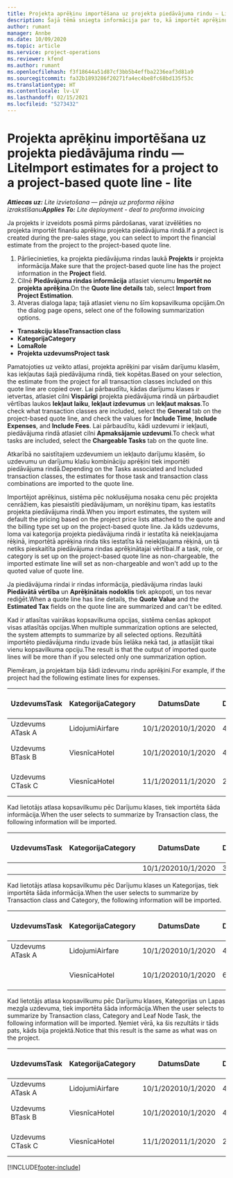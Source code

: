 ```yaml
---
title: Projekta aprēķinu importēšana uz projekta piedāvājuma rindu — Lite
description: Šajā tēmā sniegta informācija par to, kā importēt aprēķinus no projekta piedāvājuma rindā.
author: rumant
manager: Annbe
ms.date: 10/09/2020
ms.topic: article
ms.service: project-operations
ms.reviewer: kfend
ms.author: rumant
ms.openlocfilehash: f3f18644a51d87cf3bb5b4effba2236eaf3d81a9
ms.sourcegitcommit: fa32b1893286f20271fa4ec4be8fc68bd135f53c
ms.translationtype: HT
ms.contentlocale: lv-LV
ms.lasthandoff: 02/15/2021
ms.locfileid: "5273432"
---
```

# <a name="import-estimates-for-a-project-to-a-project-based-quote-line---lite"></a><span data-ttu-id="08f03-103">Projekta aprēķinu importēšana uz projekta piedāvājuma rindu — Lite</span><span class="sxs-lookup"><span data-stu-id="08f03-103">Import estimates for a project to a project-based quote line - lite</span></span>

<span data-ttu-id="08f03-104">_**Attiecas uz:** Lite izvietošana — pāreja uz proforma rēķina izrakstīšanu_</span><span class="sxs-lookup"><span data-stu-id="08f03-104">_**Applies To:** Lite deployment - deal to proforma invoicing_</span></span>

<span data-ttu-id="08f03-105">Ja projekts ir izveidots posmā pirms pārdošanas, varat izvēlēties no projekta importēt finanšu aprēķinu projekta piedāvājuma rindā.</span><span class="sxs-lookup"><span data-stu-id="08f03-105">If a project is created during the pre-sales stage, you can select to import the financial estimate from the project to the project-based quote line.</span></span>

1. <span data-ttu-id="08f03-106">Pārliecinieties, ka projekta piedāvājuma rindas laukā **Projekts** ir projekta informācija.</span><span class="sxs-lookup"><span data-stu-id="08f03-106">Make sure that the project-based quote line has the project information in the **Project** field.</span></span>
2. <span data-ttu-id="08f03-107">Cilnē **Piedāvājuma rindas informācija** atlasiet vienumu **Importēt no projekta aprēķina**.</span><span class="sxs-lookup"><span data-stu-id="08f03-107">On the **Quote line details** tab, select **Import from Project Estimation**.</span></span>
3. <span data-ttu-id="08f03-108">Atveras dialoga lapa; tajā atlasiet vienu no šīm kopsavilkuma opcijām.</span><span class="sxs-lookup"><span data-stu-id="08f03-108">On the dialog page opens, select one of the following summarization options.</span></span>

  - <span data-ttu-id="08f03-109">**Transakciju klase**</span><span class="sxs-lookup"><span data-stu-id="08f03-109">**Transaction class**</span></span>
  - <span data-ttu-id="08f03-110">**Kategorija**</span><span class="sxs-lookup"><span data-stu-id="08f03-110">**Category**</span></span>
  - <span data-ttu-id="08f03-111">**Loma**</span><span class="sxs-lookup"><span data-stu-id="08f03-111">**Role**</span></span> 
  - <span data-ttu-id="08f03-112">**Projekta uzdevums**</span><span class="sxs-lookup"><span data-stu-id="08f03-112">**Project task**</span></span>

<span data-ttu-id="08f03-113">Pamatojoties uz veikto atlasi, projekta aprēķini par visām darījumu klasēm, kas iekļautas šajā piedāvājuma rindā, tiek kopētas.</span><span class="sxs-lookup"><span data-stu-id="08f03-113">Based on your selection, the estimate from the project for all transaction classes included on this quote line are copied over.</span></span> <span data-ttu-id="08f03-114">Lai pārbaudītu, kādas darījumu klases ir ietvertas, atlasiet cilni **Vispārīgi** projekta piedāvājuma rindā un pārbaudiet vērtības laukos **Iekļaut laiku**, **Iekļaut izdevumus** un **Iekļaut maksas**.</span><span class="sxs-lookup"><span data-stu-id="08f03-114">To check what transaction classes are included, select the **General** tab on the project-based quote line, and check the values for **Include Time**, **Include Expenses**, and **Include Fees**.</span></span>  <span data-ttu-id="08f03-115">Lai pārbaudītu, kādi uzdevumi ir iekļauti, piedāvājuma rindā atlasiet cilni **Apmaksājamie uzdevumi**.</span><span class="sxs-lookup"><span data-stu-id="08f03-115">To check what tasks are included, select the **Chargeable Tasks** tab on the quote line.</span></span>

<span data-ttu-id="08f03-116">Atkarībā no saistītajiem uzdevumiem un iekļauto darījumu klasēm, šo uzdevumu un darījumu klašu kombināciju aprēķini tiek importēti piedāvājuma rindā.</span><span class="sxs-lookup"><span data-stu-id="08f03-116">Depending on the Tasks associated and Included transaction classes, the estimates for those task and transaction class combinations are imported to the quote line.</span></span>

<span data-ttu-id="08f03-117">Importējot aprēķinus, sistēma pēc noklusējuma nosaka cenu pēc projekta cenrāžiem, kas piesaistīti piedāvājumam, un norēķinu tipam, kas iestatīts projekta piedāvājuma rindā.</span><span class="sxs-lookup"><span data-stu-id="08f03-117">When you import estimates, the system will default the pricing based on the project price lists attached to the quote and the billing type set up on the project-based quote line.</span></span> <span data-ttu-id="08f03-118">Ja kāds uzdevums, loma vai kategorija projekta piedāvājuma rindā ir iestatīta kā neiekļaujama rēķinā, importētā aprēķina rinda tiks iestatīta kā neiekļaujama rēķinā, un tā netiks pieskaitīta piedāvājuma rindas aprēķinātajai vērtībai.</span><span class="sxs-lookup"><span data-stu-id="08f03-118">If a task, role, or category is set up on the project-based quote line as non-chargeable, the imported estimate line will set as non-chargeable and won't add up to the quoted value of quote line.</span></span>

<span data-ttu-id="08f03-119">Ja piedāvājuma rindai ir rindas informācija, piedāvājuma rindas lauki **Piedāvātā vērtība** un **Aprēķinātais nodoklis** tiek apkopoti, un tos nevar rediģēt.</span><span class="sxs-lookup"><span data-stu-id="08f03-119">When a quote line has line details, the **Quote Value** and the **Estimated Tax** fields on the quote line are summarized and can't be edited.</span></span>

<span data-ttu-id="08f03-120">Kad ir atlasītas vairākas kopsavilkuma opcijas, sistēma cenšas apkopot visas atlasītās opcijas.</span><span class="sxs-lookup"><span data-stu-id="08f03-120">When multiple summarization options are selected, the system attempts to summarize by all selected options.</span></span> <span data-ttu-id="08f03-121">Rezultātā importēto piedāvājuma rindu izvade būs lielāka nekā tad, ja atlasījāt tikai vienu kopsavilkuma opciju.</span><span class="sxs-lookup"><span data-stu-id="08f03-121">The result is that the output of imported quote lines will be more than if you selected only one summarization option.</span></span>

<span data-ttu-id="08f03-122">Piemēram, ja projektam bija šādi izdevumu rindu aprēķini.</span><span class="sxs-lookup"><span data-stu-id="08f03-122">For example, if the project had the following estimate lines for expenses.</span></span>

| <span data-ttu-id="08f03-123">Uzdevums</span><span class="sxs-lookup"><span data-stu-id="08f03-123">Task</span></span> | <span data-ttu-id="08f03-124">Kategorija</span><span class="sxs-lookup"><span data-stu-id="08f03-124">Category</span></span> | <span data-ttu-id="08f03-125">Datums</span><span class="sxs-lookup"><span data-stu-id="08f03-125">Date</span></span> | <span data-ttu-id="08f03-126">Daudzums</span><span class="sxs-lookup"><span data-stu-id="08f03-126">Quantity</span></span> | <span data-ttu-id="08f03-127">Vienības cena</span><span class="sxs-lookup"><span data-stu-id="08f03-127">Unit price</span></span> | <span data-ttu-id="08f03-128">Apjoms/summa</span><span class="sxs-lookup"><span data-stu-id="08f03-128">Amount</span></span> |
| --- | --- | --- | --- | --- | --- |
| <span data-ttu-id="08f03-129">Uzdevums A</span><span class="sxs-lookup"><span data-stu-id="08f03-129">Task A</span></span> | <span data-ttu-id="08f03-130">Lidojumi</span><span class="sxs-lookup"><span data-stu-id="08f03-130">Airfare</span></span> | <span data-ttu-id="08f03-131">10/1/2020</span><span class="sxs-lookup"><span data-stu-id="08f03-131">10/1/2020</span></span> | <span data-ttu-id="08f03-132">4</span><span class="sxs-lookup"><span data-stu-id="08f03-132">4</span></span> | <span data-ttu-id="08f03-133">400</span><span class="sxs-lookup"><span data-stu-id="08f03-133">400</span></span> | <span data-ttu-id="08f03-134">1600</span><span class="sxs-lookup"><span data-stu-id="08f03-134">1600</span></span> |
| <span data-ttu-id="08f03-135">Uzdevums B</span><span class="sxs-lookup"><span data-stu-id="08f03-135">Task B</span></span> | <span data-ttu-id="08f03-136">Viesnīca</span><span class="sxs-lookup"><span data-stu-id="08f03-136">Hotel</span></span> | <span data-ttu-id="08f03-137">10/1/2020</span><span class="sxs-lookup"><span data-stu-id="08f03-137">10/1/2020</span></span> | <span data-ttu-id="08f03-138">4</span><span class="sxs-lookup"><span data-stu-id="08f03-138">4</span></span> | <span data-ttu-id="08f03-139">Vairāk nekā 200</span><span class="sxs-lookup"><span data-stu-id="08f03-139">200</span></span> | <span data-ttu-id="08f03-140">800</span><span class="sxs-lookup"><span data-stu-id="08f03-140">800</span></span> |
| <span data-ttu-id="08f03-141">Uzdevums C</span><span class="sxs-lookup"><span data-stu-id="08f03-141">Task C</span></span> | <span data-ttu-id="08f03-142">Viesnīca</span><span class="sxs-lookup"><span data-stu-id="08f03-142">Hotel</span></span> | <span data-ttu-id="08f03-143">11/1/2020</span><span class="sxs-lookup"><span data-stu-id="08f03-143">11/1/2020</span></span> | <span data-ttu-id="08f03-144">2</span><span class="sxs-lookup"><span data-stu-id="08f03-144">2</span></span> | <span data-ttu-id="08f03-145">Vairāk nekā 200</span><span class="sxs-lookup"><span data-stu-id="08f03-145">200</span></span> | <span data-ttu-id="08f03-146">400</span><span class="sxs-lookup"><span data-stu-id="08f03-146">400</span></span> |

<span data-ttu-id="08f03-147">Kad lietotājs atlasa kopsavilkumu pēc Darījumu klases, tiek importēta šāda informācija.</span><span class="sxs-lookup"><span data-stu-id="08f03-147">When the user selects to summarize by Transaction class, the following information will be imported.</span></span>

| <span data-ttu-id="08f03-148">Uzdevums</span><span class="sxs-lookup"><span data-stu-id="08f03-148">Task</span></span> | <span data-ttu-id="08f03-149">Kategorija</span><span class="sxs-lookup"><span data-stu-id="08f03-149">Category</span></span> | <span data-ttu-id="08f03-150">Datums</span><span class="sxs-lookup"><span data-stu-id="08f03-150">Date</span></span> | <span data-ttu-id="08f03-151">Daudzums</span><span class="sxs-lookup"><span data-stu-id="08f03-151">Quantity</span></span> | <span data-ttu-id="08f03-152">Vienības cena</span><span class="sxs-lookup"><span data-stu-id="08f03-152">Unit price</span></span> | <span data-ttu-id="08f03-153">Apjoms/summa</span><span class="sxs-lookup"><span data-stu-id="08f03-153">Amount</span></span> |
| --- | --- | --- | --- | --- | --- |
|||<span data-ttu-id="08f03-154">10/1/2020</span><span class="sxs-lookup"><span data-stu-id="08f03-154">10/1/2020</span></span> | <span data-ttu-id="08f03-155">3.34</span><span class="sxs-lookup"><span data-stu-id="08f03-155">3.34</span></span> | <span data-ttu-id="08f03-156">840</span><span class="sxs-lookup"><span data-stu-id="08f03-156">840</span></span> | <span data-ttu-id="08f03-157">2800</span><span class="sxs-lookup"><span data-stu-id="08f03-157">2800</span></span> |

<span data-ttu-id="08f03-158">Kad lietotājs atlasa kopsavilkumu pēc Darījumu klases un Kategorijas, tiek importēta šāda informācija.</span><span class="sxs-lookup"><span data-stu-id="08f03-158">When the user selects to summarize by Transaction class and Category, the following information will be imported.</span></span>

| <span data-ttu-id="08f03-159">Uzdevums</span><span class="sxs-lookup"><span data-stu-id="08f03-159">Task</span></span> | <span data-ttu-id="08f03-160">Kategorija</span><span class="sxs-lookup"><span data-stu-id="08f03-160">Category</span></span> | <span data-ttu-id="08f03-161">Datums</span><span class="sxs-lookup"><span data-stu-id="08f03-161">Date</span></span> | <span data-ttu-id="08f03-162">Daudzums</span><span class="sxs-lookup"><span data-stu-id="08f03-162">Quantity</span></span> | <span data-ttu-id="08f03-163">Vienības cena</span><span class="sxs-lookup"><span data-stu-id="08f03-163">Unit price</span></span> | <span data-ttu-id="08f03-164">Apjoms/summa</span><span class="sxs-lookup"><span data-stu-id="08f03-164">Amount</span></span> |
| --- | --- | --- | --- | --- | --- |
| <span data-ttu-id="08f03-165">Uzdevums A</span><span class="sxs-lookup"><span data-stu-id="08f03-165">Task A</span></span> | <span data-ttu-id="08f03-166">Lidojumi</span><span class="sxs-lookup"><span data-stu-id="08f03-166">Airfare</span></span> | <span data-ttu-id="08f03-167">10/1/2020</span><span class="sxs-lookup"><span data-stu-id="08f03-167">10/1/2020</span></span> | <span data-ttu-id="08f03-168">4</span><span class="sxs-lookup"><span data-stu-id="08f03-168">4</span></span> | <span data-ttu-id="08f03-169">400</span><span class="sxs-lookup"><span data-stu-id="08f03-169">400</span></span> | <span data-ttu-id="08f03-170">1600</span><span class="sxs-lookup"><span data-stu-id="08f03-170">1600</span></span> |
| | <span data-ttu-id="08f03-171">Viesnīca</span><span class="sxs-lookup"><span data-stu-id="08f03-171">Hotel</span></span> | <span data-ttu-id="08f03-172">10/1/2020</span><span class="sxs-lookup"><span data-stu-id="08f03-172">10/1/2020</span></span> | <span data-ttu-id="08f03-173">6</span><span class="sxs-lookup"><span data-stu-id="08f03-173">6</span></span> | <span data-ttu-id="08f03-174">Vairāk nekā 200</span><span class="sxs-lookup"><span data-stu-id="08f03-174">200</span></span> | <span data-ttu-id="08f03-175">1200</span><span class="sxs-lookup"><span data-stu-id="08f03-175">1200</span></span> |

<span data-ttu-id="08f03-176">Kad lietotājs atlasa kopsavilkumu pēc Darījumu klases, Kategorijas un Lapas mezgla uzdevuma, tiek importēta šāda informācija.</span><span class="sxs-lookup"><span data-stu-id="08f03-176">When the user selects to summarize by Transaction class, Category and Leaf Node Task, the following information will be imported.</span></span> <span data-ttu-id="08f03-177">Ņemiet vērā, ka šis rezultāts ir tāds pats, kāds bija projektā.</span><span class="sxs-lookup"><span data-stu-id="08f03-177">Notice that this result is the same as what was on the project.</span></span>

| <span data-ttu-id="08f03-178">Uzdevums</span><span class="sxs-lookup"><span data-stu-id="08f03-178">Task</span></span> | <span data-ttu-id="08f03-179">Kategorija</span><span class="sxs-lookup"><span data-stu-id="08f03-179">Category</span></span> | <span data-ttu-id="08f03-180">Datums</span><span class="sxs-lookup"><span data-stu-id="08f03-180">Date</span></span> | <span data-ttu-id="08f03-181">Daudzums</span><span class="sxs-lookup"><span data-stu-id="08f03-181">Quantity</span></span> | <span data-ttu-id="08f03-182">Vienības cena</span><span class="sxs-lookup"><span data-stu-id="08f03-182">Unit price</span></span> | <span data-ttu-id="08f03-183">Apjoms/summa</span><span class="sxs-lookup"><span data-stu-id="08f03-183">Amount</span></span> |
| --- | --- | --- | --- | --- | --- |
| <span data-ttu-id="08f03-184">Uzdevums A</span><span class="sxs-lookup"><span data-stu-id="08f03-184">Task A</span></span> | <span data-ttu-id="08f03-185">Lidojumi</span><span class="sxs-lookup"><span data-stu-id="08f03-185">Airfare</span></span> | <span data-ttu-id="08f03-186">10/1/2020</span><span class="sxs-lookup"><span data-stu-id="08f03-186">10/1/2020</span></span> | <span data-ttu-id="08f03-187">4</span><span class="sxs-lookup"><span data-stu-id="08f03-187">4</span></span> | <span data-ttu-id="08f03-188">400</span><span class="sxs-lookup"><span data-stu-id="08f03-188">400</span></span> | <span data-ttu-id="08f03-189">1600</span><span class="sxs-lookup"><span data-stu-id="08f03-189">1600</span></span> |
| <span data-ttu-id="08f03-190">Uzdevums B</span><span class="sxs-lookup"><span data-stu-id="08f03-190">Task B</span></span> | <span data-ttu-id="08f03-191">Viesnīca</span><span class="sxs-lookup"><span data-stu-id="08f03-191">Hotel</span></span> | <span data-ttu-id="08f03-192">10/1/2020</span><span class="sxs-lookup"><span data-stu-id="08f03-192">10/1/2020</span></span> | <span data-ttu-id="08f03-193">4</span><span class="sxs-lookup"><span data-stu-id="08f03-193">4</span></span> | <span data-ttu-id="08f03-194">Vairāk nekā 200</span><span class="sxs-lookup"><span data-stu-id="08f03-194">200</span></span> | <span data-ttu-id="08f03-195">800</span><span class="sxs-lookup"><span data-stu-id="08f03-195">800</span></span> |
| <span data-ttu-id="08f03-196">Uzdevums C</span><span class="sxs-lookup"><span data-stu-id="08f03-196">Task C</span></span> | <span data-ttu-id="08f03-197">Viesnīca</span><span class="sxs-lookup"><span data-stu-id="08f03-197">Hotel</span></span> | <span data-ttu-id="08f03-198">11/1/2020</span><span class="sxs-lookup"><span data-stu-id="08f03-198">11/1/2020</span></span> | <span data-ttu-id="08f03-199">2</span><span class="sxs-lookup"><span data-stu-id="08f03-199">2</span></span> | <span data-ttu-id="08f03-200">Vairāk nekā 200</span><span class="sxs-lookup"><span data-stu-id="08f03-200">200</span></span> | <span data-ttu-id="08f03-201">400</span><span class="sxs-lookup"><span data-stu-id="08f03-201">400</span></span> |


[!INCLUDE[footer-include](../../includes/footer-banner.md)]